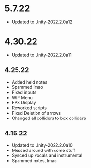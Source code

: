 # 5.7.22
- Updated to Unity-2022.2.0a12

# 4.30.22
- Updated to Unity-2022.2.0a11

## 4.25.22
- Added held notes
- Spammed lmao
- Fixed inputs
- WIP Menu
- FPS Display
- Reworked scripts
- Fixed Deletion of arrows
- Changed all colliders to box colliders

## 4.15.22
- Updated to Unity-2022.2.0a10
- Messed around with some stuff
- Synced up vocals and instrumental
- Spammed notes, lmao